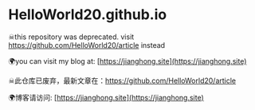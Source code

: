 # HelloWorld20.github.io
☠this repository was deprecated. visit https://github.com/HelloWorld20/article instead

🌍you can visit my blog at: [https://jianghong.site](https://jianghong.site)

☠此仓库已废弃，最新文章在：https://github.com/HelloWorld20/article

🌍博客请访问: [https://jianghong.site](https://jianghong.site)
